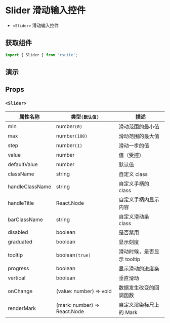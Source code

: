 # Slider 滑动输入控件

* `<Slider>` 滑动输入控件

## 获取组件

```js
import { Slider } from 'rsuite';
```

## 演示

<!--{demo}-->

## Props

### `<Slider>`

| 属性名称        | 类型`(默认值)`               | 描述                       |
| --------------- | ---------------------------- | -------------------------- |
| min             | number`(0)`                  | 滑动范围的最小值           |
| max             | number`(100)`                | 滑动范围的最大值           |
| step            | number`(1)`                  | 滑动一步的值               |
| value           | number                       | 值（受控）                 |
| defaultValue    | number                       | 默认值                     |
| className       | string                       | 自定义 class               |
| handleClassName | string                       | 自定义手柄的 class         |
| handleTitle     | React.Node                   | 自定义手柄内显示内容       |
| barClassName    | string                       | 自定义滑动条 class         |
| disabled        | boolean                      | 是否禁用                   |
| graduated       | boolean                      | 显示刻度                   |
| tooltip         | boolean`(true)`              | 滑动时候，是否显示 tooltip |
| progress        | boolean                      | 显示滑动的进度条           |
| vertical        | boolean                      | 垂直滑动                   |
| onChange        | (value: number) => void      | 数据发生改变的回调函数     |
| renderMark      | (mark: number) => React.Node | 自定义渲染标尺上的 Mark    |
